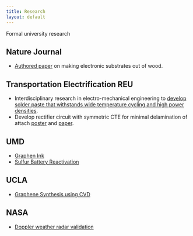 ```yaml
---
title: Research
layout: default
---
```

Formal university research

## Nature Journal
- [Authored paper](https://www.nature.com/articles/srep17703) on making electronic substrates out of wood.

## Transportation Electrification REU
- Interdisciplinary research in electro-mechanical engineering to [develop solder paste that withstands wide temperature cycling and high power densities](https://reu.ece.umd.edu/selected-students).
- Develop rectifier circuit with symmetric CTE for minimal delamination of attach [poster](pages/development_TLPS_poster.pdf) and [paper](pages/development_TLPS_paper.pdf).

## UMD
- [Graphen Ink](pages/graphene_ink.pdf)
- [Sulfur Battery Reactivation](pages/sulfur_batteries.pdf)

## UCLA
- [Graphene Synthesis using CVD](pages/uclaposterpresentation.jpg)

## NASA
- [Doppler weather radar validation](nasa_poster.pdf)